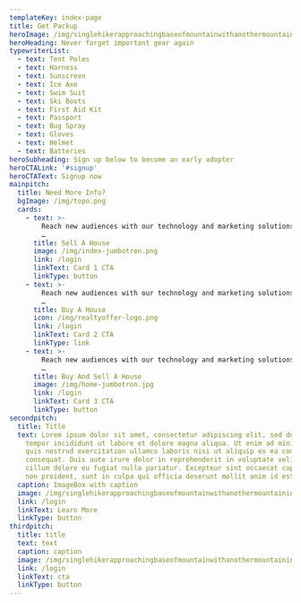 ```yaml
---
templateKey: index-page
title: Get Packup
heroImage: /img/singlehikerapproachingbaseofmountainwithanothermountaininthebackground.jpg
heroHeading: Never forget important gear again
typewriterList:
  - text: Tent Poles
  - text: Harness
  - text: Sunscreen
  - text: Ice Axe
  - text: Swim Suit
  - text: Ski Boots
  - text: First Aid Kit
  - text: Passport
  - text: Bug Spray
  - text: Gloves
  - text: Helmet
  - text: Batteries
heroSubheading: Sign up below to become an early adopter
heroCTALink: '#signup'
heroCTAText: Signup now
mainpitch:
  title: Need More Info?
  bgImage: /img/topo.png
  cards:
    - text: >-
        Reach new audiences with our technology and marketing solutions to drive
        …
      title: Sell A House
      image: /img/index-jumbotron.png
      link: /login
      linkText: Card 1 CTA
      linkType: button
    - text: >-
        Reach new audiences with our technology and marketing solutions to drive
        …
      title: Buy A House
      icon: /img/realtyoffer-logo.png
      link: /login
      linkText: Card 2 CTA
      linkType: link
    - text: >-
        Reach new audiences with our technology and marketing solutions to drive
        …
      title: Buy And Sell A House
      image: /img/home-jumbotron.jpg
      link: /login
      linkText: Card 3 CTA
      linkType: button
secondpitch:
  title: Title
  text: Lorem ipsum dolor sit amet, consectetur adipiscing elit, sed do eiusmod
    tempor incididunt ut labore et dolore magna aliqua. Ut enim ad minim veniam,
    quis nostrud exercitation ullamco laboris nisi ut aliquip ex ea commodo
    consequat. Duis aute irure dolor in reprehenderit in voluptate velit esse
    cillum dolore eu fugiat nulla pariatur. Excepteur sint occaecat cupidatat
    non proident, sunt in culpa qui officia deserunt mollit anim id est laborum.
  caption: ImageBox with caption
  image: /img/singlehikerapproachingbaseofmountainwithanothermountaininthebackground.jpg
  link: /login
  linkText: Learn More
  linkType: button
thirdpitch:
  title: title
  text: text
  caption: caption
  image: /img/singlehikerapproachingbaseofmountainwithanothermountaininthebackground.jpg
  link: /login
  linkText: cta
  linkType: button
---
```

